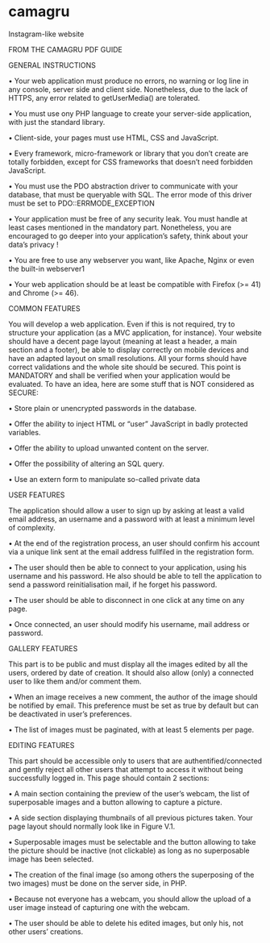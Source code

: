 # camagru
Instagram-like website


FROM THE CAMAGRU PDF GUIDE






GENERAL INSTRUCTIONS

• Your web application must produce no errors, no warning or log line in any console,
server side and client side. Nonetheless, due to the lack of HTTPS, any error related
to getUserMedia() are tolerated.

• You must use ony PHP language to create your server-side application, with just
the standard library.

• Client-side, your pages must use HTML, CSS and JavaScript.

• Every framework, micro-framework or library that you don’t create are totally
forbidden, except for CSS frameworks that doesn’t need forbidden JavaScript.

• You must use the PDO abstraction driver to communicate with your database,
that must be queryable with SQL. The error mode of this driver must be set to
PDO::ERRMODE_EXCEPTION

• Your application must be free of any security leak. You must handle at least cases
mentioned in the mandatory part. Nonetheless, you are encouraged to go deeper
into your application’s safety, think about your data’s privacy !

• You are free to use any webserver you want, like Apache, Nginx or even the built-in
webserver1

• Your web application should be at least be compatible with Firefox (>= 41) and
Chrome (>= 46).


COMMON FEATURES

You will develop a web application. Even if this is not required, try to structure your
application (as a MVC application, for instance).
Your website should have a decent page layout (meaning at least a header, a main section
and a footer), be able to display correctly on mobile devices and have an adapted layout
on small resolutions.
All your forms should have correct validations and the whole site should be secured.
This point is MANDATORY and shall be verified when your application would be evaluated. To have an idea, here are some stuff that is NOT considered as SECURE:

• Store plain or unencrypted passwords in the database.

• Offer the ability to inject HTML or “user” JavaScript in badly protected variables.

• Offer the ability to upload unwanted content on the server.

• Offer the possibility of altering an SQL query.

• Use an extern form to manipulate so-called private data


USER FEATURES

The application should allow a user to sign up by asking at least a valid email
address, an username and a password with at least a minimum level of complexity.

• At the end of the registration process, an user should confirm his account via a
unique link sent at the email address fullfiled in the registration form.

• The user should then be able to connect to your application, using his username
and his password. He also should be able to tell the application to send a password
reinitialisation mail, if he forget his password.

• The user should be able to disconnect in one click at any time on any page.

• Once connected, an user should modify his username, mail address or password.


GALLERY FEATURES

This part is to be public and must display all the images edited by all the users,
ordered by date of creation. It should also allow (only) a connected user to like
them and/or comment them.

• When an image receives a new comment, the author of the image should be notified
by email. This preference must be set as true by default but can be deactivated in
user’s preferences.

• The list of images must be paginated, with at least 5 elements per page.


EDITING FEATURES

This part should be accessible only to users that are authentified/connected and gently reject all other users that attempt to access it without being successfully logged in.
This page should contain 2 sections:

• A main section containing the preview of the user’s webcam, the list of superposable
images and a button allowing to capture a picture.

• A side section displaying thumbnails of all previous pictures taken.
Your page layout should normally look like in Figure V.1.

• Superposable images must be selectable and the button allowing to take the picture should be inactive (not clickable) as long as no superposable image has been
selected.

• The creation of the final image (so among others the superposing of the two images)
must be done on the server side, in PHP.

• Because not everyone has a webcam, you should allow the upload of a user image
instead of capturing one with the webcam.

• The user should be able to delete his edited images, but only his, not other users’
creations.
